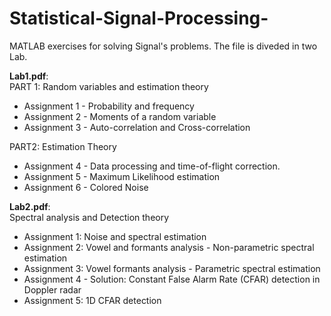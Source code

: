 # Statistical-Signal-Processing-
MATLAB exercises for solving Signal's problems.
The file is diveded in two Lab.

**Lab1.pdf**:<br> 
PART 1: Random variables and estimation theory
- Assignment 1 - Probability and frequency
- Assignment 2 - Moments of a random variable
- Assignment 3 - Auto-correlation and Cross-correlation

PART2: Estimation Theory
- Assignment 4 - Data processing and time-of-flight correction.
- Assignment 5 - Maximum Likelihood estimation
- Assignment 6 - Colored Noise

**Lab2.pdf**:<br>
Spectral analysis and Detection theory
- Assignment 1: Noise and spectral estimation
- Assignment 2: Vowel and formants analysis - Non-parametric spectral estimation
- Assignment 3: Vowel formants analysis - Parametric spectral estimation
- Assignment 4 - Solution: Constant False Alarm Rate (CFAR) detection in Doppler radar
- Assignment 5: 1D CFAR detection
